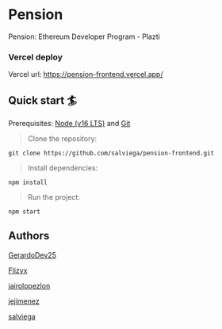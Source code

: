 # Pension

Pension: Ethereum Developer Program - Plazti

### Vercel deploy

Vercel url: https://pension-frontend.vercel.app/

## Quick start 🏄

Prerequisites: [Node (v16 LTS)](https://nodejs.org/en/download/) and [Git](https://git-scm.com/downloads)

> Clone the repository:

```
git clone https://github.com/salviega/pension-frontend.git
```

> Install dependencies:

```
npm install
```

> Run the project:

```
npm start
```

## Authors

[GerardoDev25](https://github.com/GerardoDev25)

[Flizyx](https://github.com/Flizyx)

[jairolopezlon](https://github.com/jairolopezlon/)

[jejimenez](https://github.com/jejimenez)

[salviega](https://github.com/salviega)